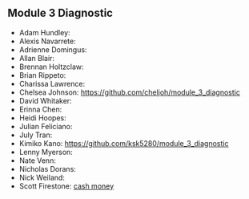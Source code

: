 ## Module 3 Diagnostic

* Adam Hundley:
* Alexis Navarrete:
* Adrienne Domingus:
* Allan Blair:
* Brennan Holtzclaw:
* Brian Rippeto:
* Charissa Lawrence:
* Chelsea Johnson: https://github.com/cheljoh/module_3_diagnostic
* David Whitaker:
* Erinna Chen:
* Heidi Hoopes:
* Julian Feliciano:
* July Tran:
* Kimiko Kano: https://github.com/ksk5280/module_3_diagnostic
* Lenny Myerson:
* Nate Venn:
* Nicholas Dorans:
* Nick Weiland:
* Scott Firestone: [cash money](https://github.com/scottfirestone/module_3_assessment.git)
